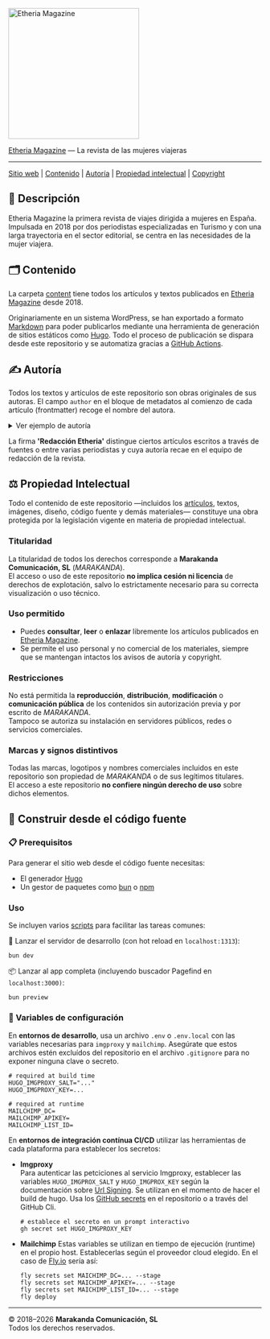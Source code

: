 [autoría]: #autoría
[bun]: https://bun.com/
[contenido]: #contenido
[copyright]: #copyright
[etheria magazine]: https://etheriamagazine.com
[fly.io]: https://fly.io
[github actions]: https://github.com/features/actions
[hugo]: https://gohugo.io
[npm]: https://nodejs.org/en
[markdown]: https://en.wikipedia.org/wiki/Markdown
[propiedad intelectual]: #propiedad-intelectual
[scripts]: ./scripts/
[sitio web]: https://etheriamagazine.com

<a href="https://etheriamagazine.com/"><img src="https://github.com/user-attachments/assets/acfbd4df-7af3-46b3-b5f6-5e51ce692b66" width="260" alt="Etheria Magazine" /></a>

[Etheria Magazine] — La revista de las mujeres viajeras

---

[Sitio web] | [Contenido] | [Autoría] | [Propiedad intelectual] | [Copyright]

## 📰 Descripción

Etheria Magazine la primera revista de viajes dirigida a mujeres en España. Impulsada
en 2018 por dos periodistas especializadas en Turismo y con una larga trayectoria en
el sector editorial, se centra en las necesidades de la mujer viajera.

## 🗂️ Contenido

La carpeta [content](./content) tiene todos los artículos y textos publicados en
[Etheria Magazine](https://etheriamagazine.com) desde 2018. 

Originariamente en un sistema WordPress, se han exportado a formato [Markdown]
para poder publicarlos mediante una herramienta de generación de sitios
estáticos como [Hugo]. Todo el proceso de publicación se dispara desde este
repositorio y se automatiza gracias a [GitHub Actions].

## ✍️ Autoría

Todos los textos y artículos de este repositorio son obras originales de sus
autoras. El campo `author` en el bloque de metadatos al comienzo
de cada artículo (frontmatter) recoge el nombre del autora.

<details>
  <summary>Ver ejemplo de autoría</summary>

```
---
title: "Ruta en coche por Irlanda: condados de Cork y Kerry"
date: 2023-12-30
cover: https://fotos.etheriamagazine.com/2023/12/irlanda-isla-Garinish.jpg
categories: 
  - viajar-con-amigas
tags: 
  - europa
authors: 
  - Pepa G. Marín
---

Entre brumas, bosques, lagos...
```

</details>


La firma **'Redacción Etheria'** distingue ciertos artículos escritos a través
de fuentes o entre varias periodistas y cuya autoría recae en el equipo de
redacción de la revista.

## ⚖️ Propiedad Intelectual

Todo el contenido de este repositorio —incluidos los [artículos](content/posts), textos, imágenes, diseño, código fuente y demás materiales— constituye una obra protegida por la legislación vigente en materia de propiedad intelectual.

### Titularidad  
La titularidad de todos los derechos corresponde a **Marakanda Comunicación, SL** (*MARAKANDA*).  
El acceso o uso de este repositorio **no implica cesión ni licencia** de derechos de explotación, salvo lo estrictamente necesario para su correcta visualización o uso técnico.

### Uso permitido  
- Puedes **consultar**, **leer** o **enlazar** libremente los artículos publicados en [Etheria Magazine](https://etheriamagazine.com).  
- Se permite el uso personal y no comercial de los materiales, siempre que se mantengan intactos los avisos de autoría y copyright.

### Restricciones  
No está permitida la **reproducción**, **distribución**, **modificación** o **comunicación pública** de los contenidos sin autorización previa y por escrito de *MARAKANDA*.  
Tampoco se autoriza su instalación en servidores públicos, redes o servicios comerciales.

### Marcas y signos distintivos  
Todas las marcas, logotipos y nombres comerciales incluidos en este repositorio son propiedad de *MARAKANDA* o de sus legítimos titulares.  
El acceso a este repositorio **no confiere ningún derecho de uso** sobre dichos elementos.


## 🧰 Construir desde el código fuente

### 📋 Prerequisitos
Para generar el sitio web desde el código fuente necesitas:
- El generador [Hugo]
- Un gestor de paquetes como [bun] o [npm]

### Uso
Se incluyen varios [scripts] para facilitar las tareas comunes:

🚀 Lanzar el servidor de desarrollo (con hot reload en `localhost:1313`):
```shell
bun dev
```

📦 Lanzar al app completa (incluyendo buscador Pagefind en `localhost:3000)`:

```shell
bun preview
```

### 🔧 Variables de configuración

En **entornos de desarrollo**, usa un archivo `.env` o `.env.local` con las
variables necesarias para `imgproxy` y `mailchimp`. Asegúrate que estos archivos
estén excluídos del repositorio en el archivo `.gitignore` para no exponer
ninguna clave o secreto.

```dosini
# required at build time 
HUGO_IMGPROXY_SALT="..."
HUGO_IMGPROXY_KEY=...

# required at runtime 
MAILCHIMP_DC=
MAILCHIMP_APIKEY=
MAILCHIMP_LIST_ID=
```

En **entornos de integración contínua CI/CD** utilizar las herramientas de cada
plataforma para establecer los secretos:

- **Imgproxy**  
Para autenticar las petciciones al servicio Imgproxy, establecer las variables
`HUGO_IMGPROX_SALT` y `HUGO_IMGPROX_KEY` según la documentación sobre [Url
Signing](https://docs.imgproxy.net/usage/signing_url). Se utilizan en el momento
de hacer el build de hugo. Usa los [GitHub secrets](https://docs.github.com/es/actions/how-tos/write-workflows/choose-what-workflows-do/use-secrets) en el repositorio o a través del GitHub Cli.

  ```shell
  # establece el secreto en un prompt interactivo
  gh secret set HUGO_IMGPROXY_KEY
  ```

- **Mailchimp**
Estas variables se utilizan en tiempo de ejecución (runtime) en el propio host. Establecerlas según el
proveedor cloud elegido. En el caso de [Fly.io] sería así:
  ```shell
  fly secrets set MAICHIMP_DC=... --stage
  fly secrets set MAICHIMP_APIKEY=... --stage
  fly secrets set MAICHIMP_LIST_ID=... --stage
  fly deploy
  ```


---

© 2018–2026 **Marakanda Comunicación, SL**  
Todos los derechos reservados.
